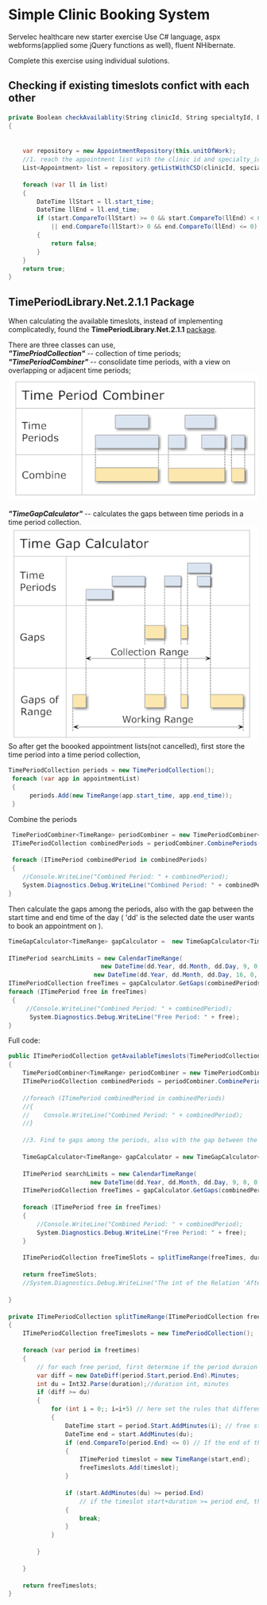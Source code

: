 # Simple Clinic Booking System
Servelec healthcare new starter exercise
Use C# language, aspx webforms(applied some jQuery functions as well), fluent NHibernate.

Complete this exercise using individual sulotions.

## Checking if existing timeslots confict with each other
```c#
private Boolean checkAvailablity(String clinicId, String specialtyId, DateTime start, DateTime end)
{


    var repository = new AppointmentRepository(this.unitOfWork);
    //1. reach the appointment list with the clinic id and specialty_id which are not cancelled;
    List<Appointment> list = repository.getListWithCSD(clinicId, specialtyId, start);

    foreach (var ll in list)
    {
        DateTime llStart = ll.start_time;
        DateTime llEnd = ll.end_time;
        if (start.CompareTo(llStart) >= 0 && start.CompareTo(llEnd) < 0 
            || end.CompareTo(llStart)> 0 && end.CompareTo(llEnd) <= 0)
        {
            return false;
        }
    }
    return true;
}
```

## TimePeriodLibrary.Net.2.1.1 Package
When calculating the available timeslots, instead of implementing complicatedly, found the **TimePeriodLibrary.Net.2.1.1** [package](https://www.codeproject.com/Articles/168662/Time-Period-Library-for-NET).

There are three classes  can use,  
***"TimePriodCollection"*** -- collection of time periods;  
***"TimePeriodCombiner"***  -- consolidate time periods, with a view on overlapping or adjacent time periods;  
![timescombiner](https://github.com/pri17/SimpleClinicService/blob/master/timecombiner.png)  

***"TimeGapCalculator"***  -- calculates the gaps between time periods in a time period collection.  
![gapcalculator](https://github.com/pri17/SimpleClinicService/blob/master/gapcalculator.png)  
So after get the boooked appointment lists(not cancelled), first store the time period into a time period collection,  
```c#
TimePeriodCollection periods = new TimePeriodCollection();
 foreach (var app in appointmentList)
 {
      periods.Add(new TimeRange(app.start_time, app.end_time));
 }
```
Combine the periods  
```c#
 TimePeriodCombiner<TimeRange> periodCombiner = new TimePeriodCombiner<TimeRange>();
 ITimePeriodCollection combinedPeriods = periodCombiner.CombinePeriods(periods);

 foreach (ITimePeriod combinedPeriod in combinedPeriods)
 {
    //Console.WriteLine("Combined Period: " + combinedPeriod);
  	System.Diagnostics.Debug.WriteLine("Combined Period: " + combinedPeriod);
}
```
Then calculate the gaps among the periods, also with the gap between the start time and end time of the day ( 'dd' is the selected date the user wants to book an appointment on ).  
```c#
TimeGapCalculator<TimeRange> gapCalculator =  new TimeGapCalculator<TimeRange>(new TimeCalendar());

ITimePeriod searchLimits = new CalendarTimeRange(
                          new DateTime(dd.Year, dd.Month, dd.Day, 9, 0, 0),
    					new DateTime(dd.Year, dd.Month, dd.Day, 16, 0, 0));
ITimePeriodCollection freeTimes = gapCalculator.GetGaps(combinedPeriods, searchLimits);
foreach (ITimePeriod free in freeTimes)
 {
     //Console.WriteLine("Combined Period: " + combinedPeriod);
      System.Diagnostics.Debug.WriteLine("Free Period: " + free);
}
```

Full code: 
```c#
public ITimePeriodCollection getAvailableTimeslots(TimePeriodCollection periods, DateTime dd, String durationId)
{
    TimePeriodCombiner<TimeRange> periodCombiner = new TimePeriodCombiner<TimeRange>();
    ITimePeriodCollection combinedPeriods = periodCombiner.CombinePeriods(periods);

    //foreach (ITimePeriod combinedPeriod in combinedPeriods)
    //{
    //    Console.WriteLine("Combined Period: " + combinedPeriod);
    //}

    //3. Find te gaps among the periods, also with the gap between the start time and end time

    TimeGapCalculator<TimeRange> gapCalculator = new TimeGapCalculator<TimeRange>(new TimeCalendar());

    ITimePeriod searchLimits = new CalendarTimeRange(
                       new DateTime(dd.Year, dd.Month, dd.Day, 9, 0, 0), new DateTime(dd.Year, dd.Month, dd.Day, 16, 0, 0));
    ITimePeriodCollection freeTimes = gapCalculator.GetGaps(combinedPeriods, searchLimits);

    foreach (ITimePeriod free in freeTimes)
    {
        //Console.WriteLine("Combined Period: " + combinedPeriod);
        System.Diagnostics.Debug.WriteLine("Free Period: " + free);
    }

    ITimePeriodCollection freeTimeSlots = splitTimeRange(freeTimes, durationId);

    return freeTimeSlots;
    //System.Diagnostics.Debug.WriteLine("The int of the Relation 'After':" + (int)PeriodRelation.After);

}

private ITimePeriodCollection splitTimeRange(ITimePeriodCollection freetimes, string duration)
{
    ITimePeriodCollection freeTimeslots = new TimePeriodCollection();

    foreach (var period in freetimes)
    {
        // for each free period, first determine if the period duraion >= user selected duration
        var diff = new DateDiff(period.Start,period.End).Minutes;
        int du = Int32.Parse(duration);//duration int, minutes
        if (diff >= du)
        {
            for (int i = 0;; i=i+5) // here set the rules that difference between timeslot start time is 5 minutes
            {
                DateTime start = period.Start.AddMinutes(i); // free start = period.start + set timeslot difference
                DateTime end = start.AddMinutes(du);
                if (end.CompareTo(period.End) <= 0) // If the end of the timeslot is already later than the period end, then end.
                {
                    ITimePeriod timeslot = new TimeRange(start,end);
                    freeTimeslots.Add(timeslot);
                }

                if (start.AddMinutes(du) >= period.End)
                    // if the timeslot start+duration >= period end, then finish the loop
                {
                    break;
                }
            }

        }

    }

    return freeTimeslots;
}
```

